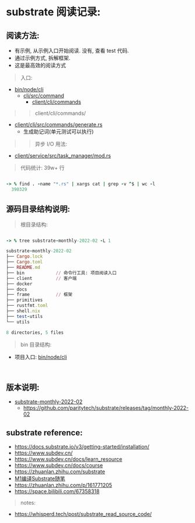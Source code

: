 # substrate 阅读记录:

## 阅读方法:

- 有示例, 从示例入口开始阅读. 没有, 查看 test 代码.
- 通过示例方式, 拆解框架.
- 这是最高效的阅读方式

> 入口:

- [bin/node/cli](./substrate-monthly-2022-02/bin/node/cli/bin/main.rs)
    - [cli/src/command](./substrate-monthly-2022-02/bin/node/cli/src/command.rs)
        - [client/cli/commands](./substrate-monthly-2022-02/client/cli/src/commands)

>> client/cli/commands/

- [client/cli/src/commands/generate.rs](./substrate-monthly-2022-02/client/cli/src/commands/generate.rs)
    - 生成助记词(单元测试可以执行)

>> 异步 I/O 用法: 

- [client/service/src/task_manager/mod.rs](./substrate-monthly-2022-02/client/service/src/task_manager/mod.rs)


> 代码统计: 39w+ 行

```ruby

-> % find . -name "*.rs" | xargs cat | grep -v ^$ | wc -l
  390329

```

## 源码目录结构说明:

> 根目录结构:

```ruby 

-> % tree substrate-monthly-2022-02 -L 1

substrate-monthly-2022-02
├── Cargo.lock
├── Cargo.toml
├── README.md
├── bin            // 命令行工具: 项目阅读入口
├── client         // 客户端
├── docker
├── docs
├── frame          // 框架
├── primitives
├── rustfmt.toml
├── shell.nix
├── test-utils
└── utils

8 directories, 5 files


```

> bin 目录结构:

- 项目入口: [bin/node/cli](./substrate-monthly-2022-02/bin/node/cli/bin/main.rs)

```ruby 



``` 

## 版本说明:

- [substrate-monthly-2022-02](substrate-monthly-2022-02)
    - https://github.com/paritytech/substrate/releases/tag/monthly-2022-02

## substrate reference:

- https://docs.substrate.io/v3/getting-started/installation/
- https://www.subdev.cn/
- https://www.subdev.cn/docs/learn_resource
- https://www.subdev.cn/docs/course
- https://zhuanlan.zhihu.com/substrate
- [M1编译Substrate随笔](https://zhuanlan.zhihu.com/p/337224781)
- https://zhuanlan.zhihu.com/p/161771205
- https://space.bilibili.com/67358318

> notes:

- https://whisperd.tech/post/substrate_read_source_code/